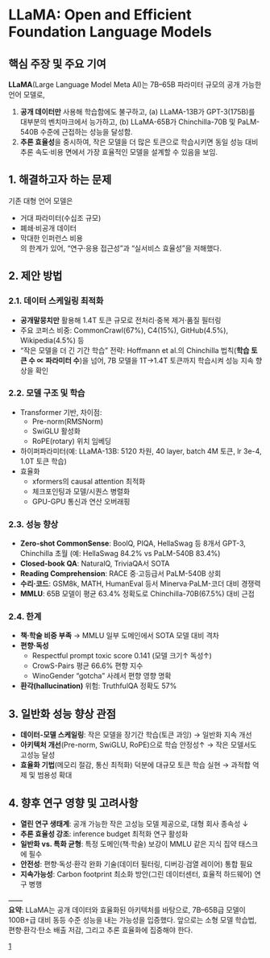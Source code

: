 # LLaMA: Open and Efficient Foundation Language Models

## 핵심 주장 및 주요 기여  
**LLaMA**(Large Language Model Meta AI)는 7B–65B 파라미터 규모의 공개 가능한 언어 모델로,  
1) **공개 데이터만** 사용해 학습함에도 불구하고, (a) LLaMA-13B가 GPT-3(175B)를 대부분의 벤치마크에서 능가하고, (b) LLaMA-65B가 Chinchilla-70B 및 PaLM-540B 수준에 근접하는 성능을 달성함.  
2) **추론 효율성**을 중시하여, 작은 모델을 더 많은 토큰으로 학습시키면 동일 성능 대비 추론 속도·비용 면에서 가장 효율적인 모델을 설계할 수 있음을 보임.  

## 1. 해결하고자 하는 문제  
기존 대형 언어 모델은  
- 거대 파라미터(수십조 규모)  
- 폐쇄·비공개 데이터  
- 막대한 인퍼런스 비용  
의 한계가 있어, “연구·응용 접근성”과 “실서비스 효율성”을 저해했다.  

## 2. 제안 방법  
### 2.1. 데이터 스케일링 최적화  
- **공개말뭉치만** 활용해 1.4T 토큰 규모로 전처리·중복 제거·품질 필터링  
- 주요 코퍼스 비중: CommonCrawl(67%), C4(15%), GitHub(4.5%), Wikipedia(4.5%) 등  
- “작은 모델을 더 긴 기간 학습” 전략: Hoffmann et al.의 Chinchilla 법칙(**학습 토큰 수 ∝ 파라미터 수**)을 넘어, 7B 모델을 1T→1.4T 토큰까지 학습시켜 성능 지속 향상을 확인  

### 2.2. 모델 구조 및 학습  
- Transformer 기반, 차이점:  
  -  Pre-norm(RMSNorm)  
  -  SwiGLU 활성화  
  -  RoPE(rotary) 위치 임베딩  
- 하이퍼파라미터(예: LLaMA-13B: 5120 차원, 40 layer, batch 4M 토큰, lr 3e-4, 1.0T 토큰 학습)  
- 효율화  
  -  xformers의 causal attention 최적화  
  -  체크포인팅과 모델/시퀀스 병렬화  
  -  GPU-GPU 통신과 연산 오버래핑  

### 2.3. 성능 향상  
- **Zero-shot CommonSense**: BoolQ, PIQA, HellaSwag 등 8개서 GPT-3, Chinchilla 초월 (예: HellaSwag 84.2% vs PaLM-540B 83.4%)  
- **Closed-book QA**: NaturalQ, TriviaQA서 SOTA  
- **Reading Comprehension**: RACE 중·고등급서 PaLM-540B 상회  
- **수리·코드**: GSM8k, MATH, HumanEval 등서 Minerva·PaLM-코더 대비 경쟁력  
- **MMLU**: 65B 모델이 평균 63.4% 정확도로 Chinchilla-70B(67.5%) 대비 근접  

### 2.4. 한계  
- **책·학술 비중 부족** → MMLU 일부 도메인에서 SOTA 모델 대비 격차  
- **편향·독성**  
  -  Respectful prompt toxic score 0.141 (모델 크기↑ 독성↑)  
  -  CrowS-Pairs 평균 66.6% 편향 지수  
  -  WinoGender “gotcha” 사례서 편향 영향 명확  
- **환각(hallucination)** 위험: TruthfulQA 정확도 57%  

## 3. 일반화 성능 향상 관점  
- **데이터-모델 스케일링**: 작은 모델을 장기간 학습(토큰 과잉) → 일반화 지속 개선  
- **아키텍처 개선**(Pre-norm, SwiGLU, RoPE)으로 학습 안정성↑ → 작은 모델서도 고성능 달성  
- **효율화 기법**(메모리 절감, 통신 최적화) 덕분에 대규모 토큰 학습 실현 → 과적합 억제 및 범용성 확대  

## 4. 향후 연구 영향 및 고려사항  
- **열린 연구 생태계**: 공개 가능한 작은 고성능 모델 제공으로, 대형 회사 종속성 ↓  
- **추론 효율성 강조**: inference budget 최적화 연구 활성화  
- **일반화 vs. 특화 균형**: 특정 도메인(책·학술) 보강이 MMLU 같은 지식 집약 태스크에 필수  
- **안전성**: 편향·독성·환각 완화 기술(데이터 필터링, 디버깅·검열 레이어) 통합 필요  
- **지속가능성**: Carbon footprint 최소화 방안(그린 데이터센터, 효율적 하드웨어) 연구 병행  

――  
**요약**: LLaMA는 공개 데이터와 효율화된 아키텍처를 바탕으로, 7B–65B급 모델이 100B+급 대비 동등 수준 성능을 내는 가능성을 입증했다. 앞으로는 소형 모델 학습법, 편향·환각·탄소 배출 저감, 그리고 추론 효율화에 집중해야 한다.

[1](https://ppl-ai-file-upload.s3.amazonaws.com/web/direct-files/attachments/22370781/c8d9fca9-67c8-4214-b687-beb45397ec77/2302.13971v1.pdf)
